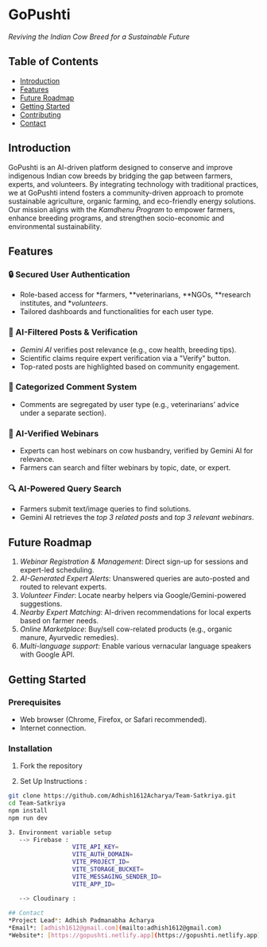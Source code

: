 # GoPushti

*Reviving the Indian Cow Breed for a Sustainable Future*

## Table of Contents
- [Introduction](#introduction)
- [Features](#features)
- [Future Roadmap](#future-roadmap)
- [Getting Started](#getting-started)
- [Contributing](#contributing)
- [Contact](#contact)

## Introduction
GoPushti is an AI-driven platform designed to conserve and improve indigenous Indian cow breeds by bridging the gap between farmers, experts, and volunteers. By integrating technology with traditional practices, we at GoPushti intend fosters a community-driven approach to promote sustainable agriculture, organic farming, and eco-friendly energy solutions. Our mission aligns with the *Kamdhenu Program* to empower farmers, enhance breeding programs, and strengthen socio-economic and environmental sustainability.

## Features

### 🔒 Secured User Authentication
- Role-based access for *farmers, **veterinarians, **NGOs, **research institutes, and **volunteers*.
- Tailored dashboards and functionalities for each user type.

### 🤖 AI-Filtered Posts & Verification
- *Gemini AI* verifies post relevance (e.g., cow health, breeding tips).
- Scientific claims require expert verification via a "Verify" button.
- Top-rated posts are highlighted based on community engagement.

### 💬 Categorized Comment System
- Comments are segregated by user type (e.g., veterinarians’ advice under a separate section).

### 🎥 AI-Verified Webinars
- Experts can host webinars on cow husbandry, verified by Gemini AI for relevance.
- Farmers can search and filter webinars by topic, date, or expert.

### 🔍 AI-Powered Query Search
- Farmers submit text/image queries to find solutions.
- Gemini AI retrieves the *top 3 related posts* and *top 3 relevant webinars*.

## Future Roadmap
1. *Webinar Registration & Management*: Direct sign-up for sessions and expert-led scheduling.
2. *AI-Generated Expert Alerts*: Unanswered queries are auto-posted and routed to relevant experts.
3. *Volunteer Finder*: Locate nearby helpers via Google/Gemini-powered suggestions.
4. *Nearby Expert Matching*: AI-driven recommendations for local experts based on farmer needs.
5. *Online Marketplace*: Buy/sell cow-related products (e.g., organic manure, Ayurvedic remedies).
6. *Multi-language support*: Enable various vernacular language speakers with Google API.

## Getting Started

### Prerequisites
- Web browser (Chrome, Firefox, or Safari recommended).
- Internet connection.

### Installation
1. Fork the repository

2. Set Up Instructions : 
```bash
git clone https://github.com/Adhish1612Acharya/Team-Satkriya.git
cd Team-Satkriya
npm install
npm run dev

3. Environment variable setup 
   --> Firebase :
                  VITE_API_KEY=
                  VITE_AUTH_DOMAIN=
                  VITE_PROJECT_ID=
                  VITE_STORAGE_BUCKET=
                  VITE_MESSAGING_SENDER_ID=
                  VITE_APP_ID=

   --> Cloudinary :
   
## Contact
*Project Lead*: Adhish Padmanabha Acharya
*Email*: [adhish1612@gmail.com](mailto:adhish1612@gmail.com)
*Website*: [https://gopushti.netlify.app](https://gopushti.netlify.app).
